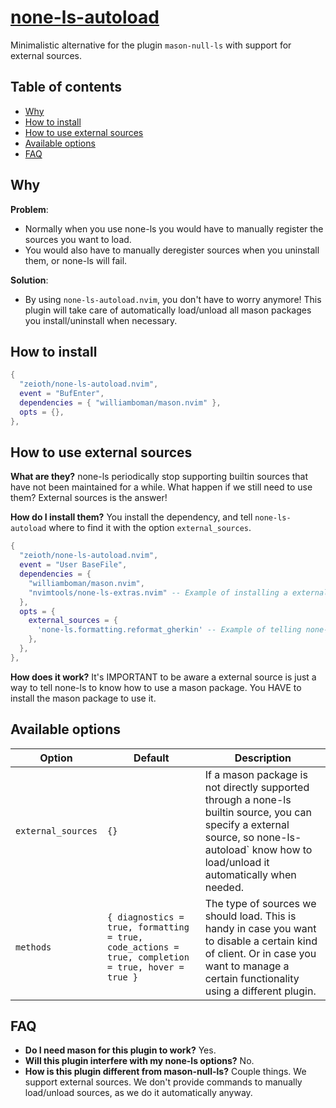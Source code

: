# [none-ls-autoload](https://github.com/Zeioth/none-ls-autoload.nvim)
Minimalistic alternative for the plugin `mason-null-ls` with support for external sources.

## Table of contents

- [Why](#why)
- [How to install](#how-to-install)
- [How to use external sources](#how-to-install-external-sources)
- [Available options](#available-options)
- [FAQ](#faq)

## Why
**Problem**:
* Normally when you use none-ls you would have to manually register the sources you want to load.
* You would also have to manually deregister sources when you uninstall them, or none-ls will fail.

**Solution**:
* By using `none-ls-autoload.nvim`, you don't have to worry anymore! This plugin will take care of automatically load/unload all mason packages you install/uninstall when necessary.

## How to install

```lua
{
  "zeioth/none-ls-autoload.nvim",
  event = "BufEnter",
  dependencies = { "williamboman/mason.nvim" },
  opts = {},
},
```

## How to use external sources
**What are they?** none-ls periodically stop supporting builtin sources that have not been maintained for a while. What happen if we still need to use them? External sources is the answer! 

**How do I install them?** You install the dependency, and tell `none-ls-autoload` where to find it with the option `external_sources`.

```lua
{
  "zeioth/none-ls-autoload.nvim",
  event = "User BaseFile",
  dependencies = {
    "williamboman/mason.nvim",
    "nvimtools/none-ls-extras.nvim" -- Example of installing a external sources library.
  },
  opts = {
    external_sources = {
      'none-ls.formatting.reformat_gherkin' -- Example of telling none-ls-autoload where to find a external source.
    },
  },
},
```

**How does it work?** It's IMPORTANT to be aware a external source is just a way to tell none-ls to know how to use a mason package. You HAVE to install the mason package to use it.

## Available options

| Option | Default | Description|
|--|--|--|
| `external_sources` | `{}` | If a mason package is not directly supported through a none-ls builtin source, you can specify a external source, so none-ls-autoload` know how to load/unload it automatically when needed. |
| `methods` | `{ diagnostics = true, formatting = true, code_actions = true, completion = true, hover = true }` | The type of sources we should load. This is handy in case you want to disable a certain kind of client. Or in case you want to manage a certain functionality using a different plugin. |

## FAQ

* **Do I need mason for this plugin to work?** Yes.
* **Will this plugin interfere with my none-ls options?** No.
* **How is this plugin different from mason-null-ls?** Couple things. We support external sources. We don't provide commands to manually load/unload sources, as we do it automatically anyway.

